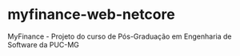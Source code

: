 # myfinance-web-netcore
MyFinance - Projeto do curso de Pós-Graduação em Engenharia de Software da PUC-MG
